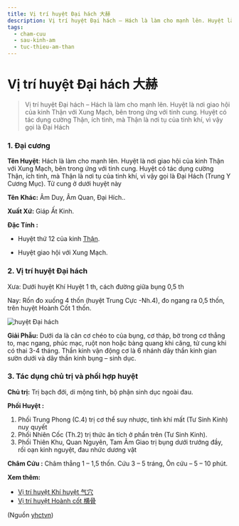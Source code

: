 ```yaml
---
title: Vị trí huyệt Đại hách 大赫
description: Vị trí huyệt Đại hách – Hách là làm cho mạnh lên. Huyệt là nơi giao hội của kinh Thận với Xung Mạch, bên trong ứng với tinh cung. Huyệt có tác dụng cường Thận, ích tinh, mà Thận là nơi tụ của tinh khí, vì vậy gọi là Đại Hách
tags:
  - cham-cuu
  - sau-kinh-am
  - tuc-thieu-am-than
---
```


# Vị trí huyệt Đại hách 大赫 

> Vị trí huyệt Đại hách – Hách là làm cho mạnh lên. Huyệt là nơi giao hội của kinh Thận với Xung Mạch, bên trong ứng với tinh cung. Huyệt có tác dụng cường Thận, ích tinh, mà Thận là nơi tụ của tinh khí, vì vậy gọi là Đại Hách

### 1. Đại cương

**Tên Huyệt**: Hách là làm cho mạnh lên. Huyệt là nơi giao hội của kinh Thận với Xung Mạch, bên trong ứng với tinh cung. Huyệt có tác dụng cường Thận, ích tinh, mà Thận là nơi tụ của tinh khí, vì vậy gọi là Đại Hách (Trung Y Cương Mục). Tử cung ở dưới huyệt này

**Tên** **Khác:** Âm Duy, Âm Quan, Đại Hích..

**Xuất Xứ:** Giáp Ất Kinh.

**Đặc Tính :**

+ Huyệt thứ 12 của kinh [Thận](/yhctvn/kinh-tuc-thieu-am-than/).

+ Huyệt giao hội với Xung Mạch.

### **2. Vị trí huyệt Đại hách**

Xưa: Dưới huyệt Khí Huyệt 1 th, cách đường giữa bụng 0,5 th

Nay: Rốn đo xuống 4 thốn (huyệt Trung Cực -Nh.4), đo ngang ra 0,5 thốn, trên huyệt Hoành Cốt 1 thốn.

![huyệt Đại hách](/imgs/yhctvn/huyet-dai-hach-300x168.jpg)

**Giải Phẫu:** Dưới da là cân cơ chéo to của bụng, cơ tháp, bờ trong cơ thẳng to, mạc ngang, phúc mạc, ruột non hoặc bàng quang khi căng, tử cung khi có thai 3-4 tháng. Thần kinh vận động cơ là 6 nhánh dây thần kinh gian sườn dưới và dây thần kinh bụng – sinh dục.

### 3. Tác dụng chủ trị và phối hợp huyệt

**Chủ trị:** Trị bạch đới, di mộng tinh, bộ phận sinh dục ngoài đau.

**Phối Huyệt :**

1. Phối Trung Phong (C.4) trị cơ thể suy nhược, tinh khí mất (Tư Sinh Kinh) nuy quyết
2. Phối Nhiên Cốc (Th.2) trị thức ăn tích ở phần trên (Tư Sinh Kinh).
3. Phối Thiên Khu, Quan Nguyên, Tam Âm Giao trị bụng dưới trướng đầy, rối oạn kinh nguyệt, đau nhức dương vật

**Châm Cứu :** Châm thẳng 1 – 1,5 thốn. Cứu 3 – 5 tráng, Ôn cứu – 5 – 10 phút.

**Xem thêm:**

* [Vị trí huyệt Khí huyệt 气穴](/yhctvn/vi-tri-huyet-khi-huyet-%e6%b0%94%e7%a9%b4/)
* [Vị trí huyệt Hoành cốt 横骨](/yhctvn/vi-tri-huyet-hoanh-cot-%e6%a8%aa%e9%aa%a8/)

(Nguồn <a href="https://yhctvn.com/vi-tri-huyet-dai-hach-大赫/" target="_blank">yhctvn</a>)
